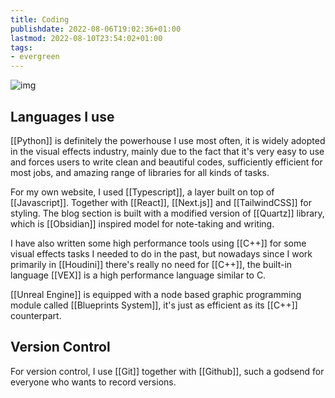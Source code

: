 ```yaml
---
title: Coding
publishdate: 2022-08-06T19:02:36+01:00
lastmod: 2022-08-10T23:54:02+01:00
tags: 
- evergreen
---
```








![img](https://images.unsplash.com/photo-1489875347897-49f64b51c1f8?ixlib=rb-1.2.1&ixid=MnwxMjA3fDB8MHxwaG90by1wYWdlfHx8fGVufDB8fHx8&auto=format&fit=crop&w=1470&q=80)

## Languages I use



[[Python]] is definitely the powerhouse I use most often, it is widely adopted in the visual effects industry, mainly due to the fact that it's very easy to use and forces users to write clean and beautiful codes, sufficiently efficient for most jobs, and amazing range of libraries for all kinds of tasks.



For my own website, I used [[Typescript]], a layer built on top of [[Javascript]]. Together with [[React]], [[Next.js]] and [[TailwindCSS]] for styling. The blog section is built with a modified version of [[Quartz]] library, which is [[Obsidian]] inspired model for note-taking and writing.



I have also written some high performance tools using [[C++]] for some visual effects tasks I needed to do in the past, but nowadays since I work primarily in [[Houdini]] there's really no need for [[C++]], the built-in language [[VEX]] is a high performance language similar to C.



[[Unreal Engine]] is equipped with a node based graphic programming module called [[Blueprints System]], it's just as efficient as its [[C++]] counterpart.



## Version Control



For version control, I use [[Git]] together with [[Github]], such a godsend for everyone who wants to record versions. 







